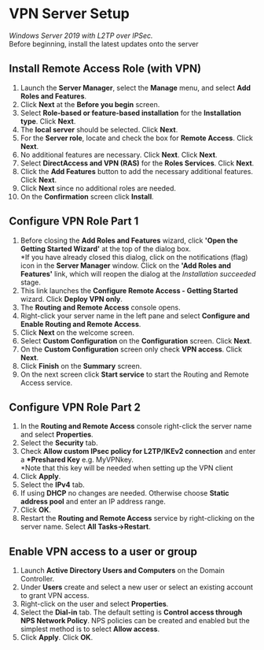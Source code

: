 # VPN Server Setup
*Windows Server 2019 with L2TP over IPSec.*    
Before beginning, install the latest updates onto the server
## Install Remote Access Role (with VPN)
1. Launch the **Server Manager**, select the **Manage** menu, and select **Add Roles and Features**.
2. Click **Next** at the **Before you begin** screen.
3. Select **Role-based or feature-based installation** for the **Installation type**. Click **Next**.
4. The **local server** should be selected. Click **Next**.
5. For the **Server role**, locate and check the box for **Remote Access**. Click **Next**.
6. No additional features are necessary. Click **Next**. Click **Next**.
7. Select **DirectAccess and VPN (RAS)** for the **Roles Services**. Click **Next**.
8. Click the **Add Features** button to add the necessary additional features. Click **Next**.
9. Click **Next** since no additional roles are needed.
10. On the **Confirmation** screen click **Install**.
## Configure VPN Role Part 1
1. Before closing the **Add Roles and Features** wizard, click **'Open the Getting Started Wizard'** at the top of the dialog box.  
  \*If you have already closed this dialog, click on the notifications (flag) icon in the **Server Manager** window. Click on the **'Add Roles and Features'** link, which will reopen the dialog at the *Installation succeeded* stage.
2. This link launches the **Configure Remote Access - Getting Started** wizard. Click **Deploy VPN only**.
3. The **Routing and Remote Access** console opens.
4. Right-click your server name in the left pane and select **Configure and Enable Routing and Remote Access**.
5. Click **Next** on the welcome screen.
6. Select **Custom Configuration** on the **Configuration** screen. Click **Next**.
7. On the **Custom Configuration** screen only check **VPN access**. Click **Next**.
8. Click **Finish** on the **Summary** screen.
9. On the next screen click **Start service** to start the Routing and Remote Access service.
## Configure VPN Role Part 2
1. In the **Routing and Remote Access** console right-click the server name and select **Properties**.
2. Select the **Security** tab.
3. Check **Allow custom IPsec policy for L2TP/IKEv2 connection** and enter a **\*Preshared Key** e.g. MyVPNkey.  
\*Note that this key will be needed when setting up the VPN client
4. Click **Apply**.
5. Select the **IPv4** tab.
6. If using **DHCP** no changes are needed. Otherwise choose **Static address pool** and enter an IP address range.
7. Click **OK**.
8. Restart the **Routing and Remote Access** service by right-clicking on the server name. Select **All Tasks->Restart**.
## Enable VPN access to a user or group
1. Launch **Active Directory Users and Computers** on the Domain Controller.
2. Under **Users** create and select a new user or select an existing account to grant VPN access.
3. Right-click on the user and select **Properties**.
4. Select the **Dial-in** tab. The default setting is **Control access through NPS Network Policy**. NPS policies can be created and enabled but the simplest method is to select **Allow access**.
5. Click **Apply**. Click **OK**.
